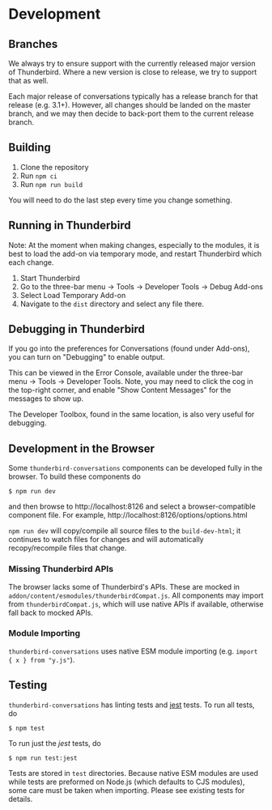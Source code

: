 Development
===========

Branches
--------

We always try to ensure support with the currently released major version of
Thunderbird. Where a new version is close to release, we try to support that
as well.

Each major release of conversations typically has a release branch for that
release (e.g. 3.1+). However, all changes should be landed on the master
branch, and we may then decide to back-port them to the current release branch.

Building
--------

1. Clone the repository
2. Run `npm ci`
3. Run `npm run build`

You will need to do the last step every time you change something.

Running in Thunderbird
----------------------

Note: At the moment when making changes, especially to the modules, it is best
to load the add-on via temporary mode, and restart Thunderbird which each change.

1. Start Thunderbird
2. Go to the three-bar menu -> Tools -> Developer Tools -> Debug Add-ons
3. Select Load Temporary Add-on
4. Navigate to the `dist` directory and select any file there.


Debugging in Thunderbird
------------------------

If you go into the preferences for Conversations (found under Add-ons), you can
turn on "Debugging" to enable output.

This can be viewed in the Error Console, available under the three-bar menu ->
Tools -> Developer Tools. Note, you may need to click the cog in the top-right
corner, and enable "Show Content Messages" for the messages to show up.

The Developer Toolbox, found in the same location, is also very useful for
debugging.

Development in the Browser
--------------------------

Some `thunderbird-conversations` components can be developed fully in the browser. To build these components do

```
$ npm run dev
```

and then browse to http://localhost:8126 and select a browser-compatible
component file. For example, http://localhost:8126/options/options.html  

`npm run dev` will copy/compile all source files to the `build-dev-html`;
it continues to watch files for changes and will automatically recopy/recompile
files that change.

### Missing Thunderbird APIs

The browser lacks some of Thunderbird's APIs. These are mocked in
`addon/content/esmodules/thunderbirdCompat.js`. All components may import
from `thunderbirdCompat.js`, which will use native APIs if available, otherwise
fall back to mocked APIs.

### Module Importing

`thunderbird-conversations` uses native ESM module importing (e.g. `import { x } from "y.js"`).

Testing
-------

`thunderbird-conversations` has linting tests and [jest](https://jestjs.io) tests. To run all tests, do

```
$ npm test
```

To run just the *jest* tests, do

```
$ npm run test:jest
```

Tests are stored in `test` directories. Because native ESM modules are used while
tests are preformed on Node.js (which defaults to CJS modules), some care must be
taken when importing. Please see existing tests for details.
